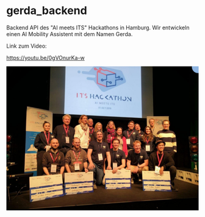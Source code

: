 # gerda_backend
Backend API des "AI meets ITS" Hackathons in Hamburg. Wir entwickeln einen AI Mobility Assistent mit dem Namen Gerda. 

Link zum Video:

https://youtu.be/0gVOnurKa-w

![](Hackthon%20Siegerehrung.png)
